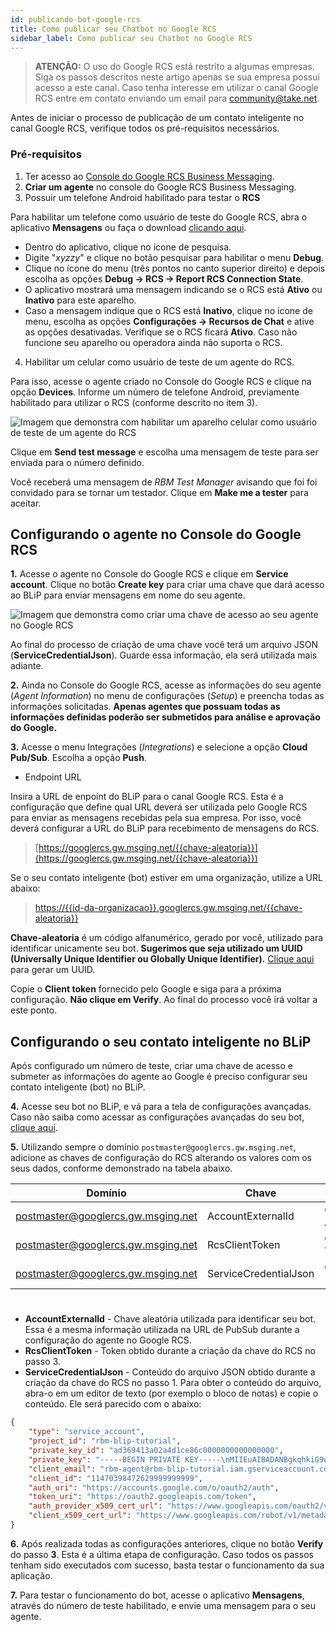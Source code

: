 ```yaml
---
id: publicando-bot-google-rcs
title: Como publicar seu Chatbot no Google RCS
sidebar_label: Como publicar seu Chatbot no Google RCS
---
```


> **ATENÇÃO:** O uso do Google RCS está restrito a algumas empresas. Siga os passos descritos neste artigo apenas se sua empresa possui acesso a este canal. Caso tenha interesse em utilizar o canal Google RCS entre em contato enviando um email para community@take.net.

Antes de iniciar o processo de publicação de um contato inteligente no canal Google RCS, verifique todos os pré-requisitos necessários.

### Pré-requisitos

1. Ter acesso ao [Console do Google RCS Business Messaging](https://rbm-console.sandbox.google.com/console/).
2. **Criar um agente** no console do Google RCS Business Messaging.
3. Possuir um telefone Android habilitado para testar o **RCS**

Para habilitar um telefone como usuário de teste do Google RCS, abra o aplicativo **Mensagens** ou faça o download [clicando aqui](https://play.google.com/store/apps/details?id=com.google.android.apps.messaging).

* Dentro do aplicativo, clique no ícone de pesquisa.
* Digite "*xyzzy*" e clique no botão pesquisar para habilitar o menu **Debug**.
* Clique no ícone do menu (três pontos no canto superior direito) e depois escolha as opções **Debug → RCS → Report RCS Connection State**.
* O aplicativo mostrará uma mensagem indicando se o RCS está **Ativo** ou **Inativo** para este aparelho.
* Caso a mensagem indique que o RCS está **Inativo**, clique no ícone de menu, escolha as opções **Configurações → Recursos de Chat** e ative as opções desativadas. Verifique se o RCS ficará **Ativo**. Caso não funcione seu aparelho ou operadora ainda não suporta o RCS.

4. Habilitar um celular como usuário de teste de um agente do RCS.

Para isso, acesse o agente criado no Console do Google RCS e clique na opção **Devices**.
Informe um número de telefone Android, previamente habilitado para utilizar o RCS (conforme descrito no item 3).

![Imagem que demonstra com habilitar um aparelho celular como usuário de teste de um agente do RCS](/img/channels/google-rcs/add-test-device-rcs.png)

Clique em **Send test message** e escolha uma mensagem de teste para ser enviada para o número definido.

Você receberá uma mensagem de *RBM Test Manager* avisando que foi foi convidado para se tornar um testador. Clique em **Make me a tester** para aceitar.

## Configurando o agente no Console do Google RCS

**1.** Acesse o agente no Console do Google RCS e clique em **Service account**. Clique no botão **Create key** para criar uma chave que dará acesso ao BLiP para enviar mensagens em nome do seu agente.

![Imagem que demonstra como criar uma chave de acesso ao seu agente no Google RCS](/img/channels/google-rcs/agent-info-rcs.png)

Ao final do processo de criação de uma chave você terá um arquivo JSON (**ServiceCredentialJson**). Guarde essa informação, ela será utilizada mais adiante.

**2.** Ainda no Console do Google RCS, acesse as informações do seu agente (*Agent Information*) no menu de configurações (*Setup*) e preencha todas as informações solicitadas. **Apenas agentes que possuam todas as informações definidas poderão ser submetidos para análise e aprovação do Google.**

**3.** Acesse o menu Integrações (*Integrations*) e selecione a opção **Cloud Pub/Sub**. Escolha a opção **Push**.

* Endpoint URL

Insira a URL de enpoint do BLiP para o canal Google RCS. Esta é a configuração que define qual URL deverá ser utilizada pelo Google RCS para enviar as mensagens recebidas pela sua empresa. Por isso, você deverá configurar a URL do BLiP para recebimento de mensagens do RCS.

> [https://googlercs.gw.msging.net/{{chave-aleatoria}}](https://googlercs.gw.msging.net/{{chave-aleatoria}})

Se o seu contato inteligente (bot) estiver em uma organização, utilize a URL abaixo:

> [https://{{id-da-organizacao}}.googlercs.gw.msging.net/{{chave-aleatoria}}](https://{{id-da-organizacao}}.googlercs.gw.msging.net/{{chave-aleatoria}})

**Chave-aleatoria** é um código alfanumérico, gerado por você, utilizado para identificar unicamente seu bot. **Sugerimos que seja utilizado um UUID (Universally Unique Identifier ou Globally Unique Identifier).** [Clique aqui](https://www.uuidgenerator.net/) para gerar um UUID.

Copie o **Client token** fornecido pelo Google e siga para a próxima configuração. **Não clique em Verify**. Ao final do processo você irá voltar a este ponto.

## Configurando o seu contato inteligente no BLiP

Após configurado um número de teste, criar uma chave de acesso e submeter as informações do agente ao Google é preciso configurar seu contato inteligente (bot) no BLiP.

**4.** Acesse seu bot no BLiP, e vá para a tela de configurações avançadas. Caso não saiba como acessar as configurações avançadas do seu bot, [clique aqui](/docs/management/configuracoes-avancadas-bot).

**5.** Utilizando sempre o domínio `postmaster@googlercs.gw.msging.net`, adicione as chaves de configuração do RCS alterando os valores com os seus dados, conforme demonstrado na tabela abaixo.

| Domínio                            | Chave                 | Valor           |
| ---------------------------------- | --------------------- | --------------- |
| postmaster@googlercs.gw.msging.net | AccountExternalId     | CHAVE-ALEATORIA |
| postmaster@googlercs.gw.msging.net | RcsClientToken        | CLIENT-TOKEN    |
| postmaster@googlercs.gw.msging.net | ServiceCredentialJson | CREDENTIAL-JSON |

#
- **AccountExternalId** - Chave aleatória utilizada para identificar seu bot. Essa é a mesma informação utilizada na URL de PubSub durante a configuração do agente no Google RCS.
- **RcsClientToken** - Token obtido durante a criação da chave do RCS no passo 3.
- **ServiceCredentialJson** - Conteúdo do arquivo JSON obtido durante a criação da chave do RCS no passo 1. Para obter o conteúdo do arquivo, abra-o em um editor de texto (por exemplo o bloco de notas) e copie o conteúdo. Ele será parecido com o abaixo:

```JSON
{
    "type": "service_account",
    "project_id": "rbm-blip-tutorial",
    "private_key_id": "ad369413a02a4d1ce86c0000000000000000",
    "private_key": "-----BEGIN PRIVATE KEY-----\nMIIEuAIBADANBgkqhkiG9w0BAQEFAASCBKIwggSeAgEAAoIBAQCplmUw25iMDSSJ\n-----END PRIVATE KEY-----\n",
    "client_email": "rbm-agent@rbm-blip-tutorial.iam.gserviceaccount.com",
    "client_id": "11470398472629999999999",
    "auth_uri": "https://accounts.google.com/o/oauth2/auth",
    "token_uri": "https://oauth2.googleapis.com/token",
    "auth_provider_x509_cert_url": "https://www.googleapis.com/oauth2/v1/certs",
    "client_x509_cert_url": "https://www.googleapis.com/robot/v1/metadata/x509/rbm-agent%40rbm-blip-tutorial.iam.gserviceaccount.com"
}
```

**6.** Após realizada todas as configurações anteriores, clique no botão **Verify** do passo **3**. Esta é a última etapa de configuração. Caso todos os passos tenham sido executados com sucesso, basta testar o funcionamento da sua aplicação.

**7.** Para testar o funcionamento do bot, acesse o aplicativo **Mensagens**, através do número de teste habilitado, e envie uma mensagem para o seu agente.


<!-- Rating frame -->
<script type="text/javascript" src="/scripts/rating.js"></script>